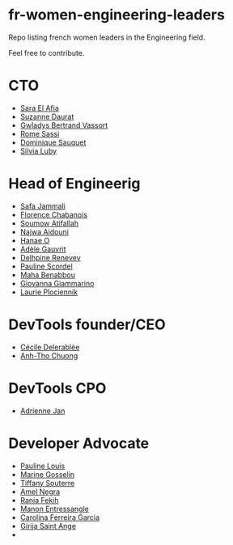 # fr-women-engineering-leaders
Repo listing french women leaders in the Engineering field.

Feel free to contribute.

# CTO 

- [Sara El Afia](https://www.linkedin.com/in/saraelafia) 
- [Suzanne Daurat](https://www.linkedin.com/in/suzanne-daurat-b6b59161/) 
- [Gwladys Bertrand Vassort](https://www.linkedin.com/in/gwladys-bertrand-vassort-923b9530/)
- [Rome Sassi](https://www.linkedin.com/in/romesassi/) 
- [Dominique Sauquet](https://www.linkedin.com/in/dominique-sauquet-6a39101/) 
- [Silvia Luby](https://www.linkedin.com/in/silvia-luby/)

# Head of Engineerig

- [Safa Jammali](https://www.linkedin.com/in/safajammali/)
- [Florence Chabanois](https://www.linkedin.com/in/florencechabanois/)
- [Soumow Atifallah](https://www.linkedin.com/in/soumow/)
- [Najwa Aidouni](https://www.linkedin.com/in/najwaaidouni/)
- [Hanae O](https://www.linkedin.com/in/hanaeoub/)
- [Adèle Gauvrit](https://www.linkedin.com/in/ad%C3%A8le-gauvrit1995/)
- [Delhpine Renevey](https://www.linkedin.com/in/delphine-renevey-0958a91b/)
- [Pauline Scordel](https://www.linkedin.com/in/paulinescordel/)
- [Maha Benabbou](https://www.linkedin.com/in/maha-benabbou-0b6b2191/)
- [Giovanna Giammarino](https://www.linkedin.com/in/ggiammarino/)
- [Laurie Plociennik](https://www.linkedin.com/in/lplociennik/)

# DevTools founder/CEO
- [Cécile Delerablée](https://www.linkedin.com/in/ceciledelerablee/)
- [Anh-Tho Chuong](https://www.linkedin.com/in/anhthochuong)

# DevTools CPO
- [Adrienne Jan](https://www.linkedin.com/in/adriennejan/)

# Developer Advocate

- [Pauline Louis](https://www.linkedin.com/in/pauline-louis/)
- [Marine Gosselin](https://www.linkedin.com/in/marine-gosselin/)
- [Tiffany Souterre](https://www.linkedin.com/in/tiffanysouterre/)
- [Amel Negra](https://www.linkedin.com/in/amel-negra/)
- [Rania Fekih](https://www.linkedin.com/in/rania-fekih-86546512b/)
- [Manon Entressangle](https://www.linkedin.com/in/manon-entressangle-329b6289/)
- [Carolina Ferreira Garcia](https://www.linkedin.com/in/caro-fg/)
- [Girija Saint Ange](https://www.linkedin.com/in/girija-saint-ange-9736888/)
- 
